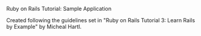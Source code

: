 Ruby on Rails Tutorial: Sample Application

Created following the guidelines set in "Ruby on Rails Tutorial 3: Learn Rails by Example" by Micheal Hartl.
